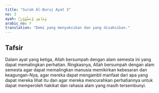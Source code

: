 ```yaml
---
title: "Surah Al-Buruj Ayat 3"
no: 3
ayah: وَشَاهِدٍ وَّمَشْهُوْدٍۗ 
arabic_no: ٣
translation: "Demi yang menyaksikan dan yang disaksikan."
---
```


## Tafsir

Dalam ayat yang ketiga, Allah bersumpah dengan alam semesta ini yang dapat memalingkan perhatian. Ringkasnya, Allah bersumpah dengan alam semesta agar dapat memalingkan manusia memikirkan kebesaran dan keagungan-Nya, agar mereka dapat mengambil manfaat dari apa yang dapat mereka lihat itu dan agar mereka mencurahkan perhatiannya untuk dapat memperoleh hakikat dan rahasia alam yang masih tersembunyi.